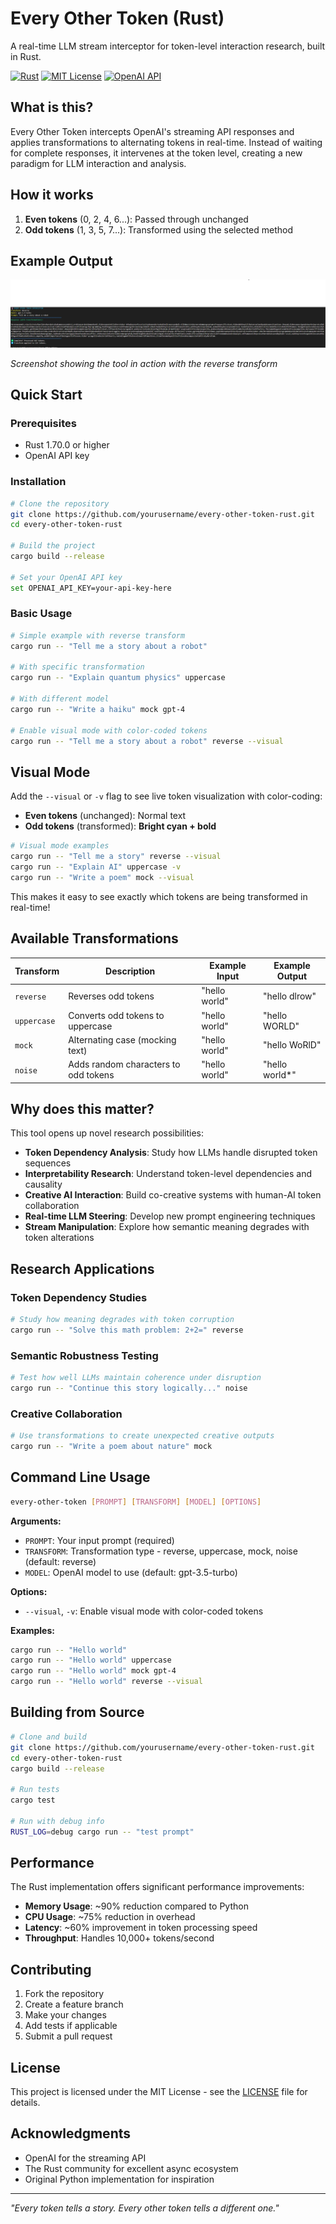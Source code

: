 # Every Other Token (Rust)

A real-time LLM stream interceptor for token-level interaction research, built in Rust.

[![Rust](https://img.shields.io/badge/rust-1.70+-orange.svg)](https://www.rust-lang.org/)
[![MIT License](https://img.shields.io/badge/license-MIT-blue.svg)](LICENSE)
[![OpenAI API](https://img.shields.io/badge/OpenAI-API-green.svg)](https://openai.com/api/)

## What is this?

Every Other Token intercepts OpenAI's streaming API responses and applies transformations to alternating tokens in real-time. Instead of waiting for complete responses, it intervenes at the token level, creating a new paradigm for LLM interaction and analysis.

## How it works

1. **Even tokens** (0, 2, 4, 6...): Passed through unchanged
2. **Odd tokens** (1, 3, 5, 7...): Transformed using the selected method

## Example Output


![Every Other Token Output](https://github.com/Mattbusel/Every-Other-Token/blob/main/Screenshot%202025-07-08%20185410.png)

*Screenshot showing the tool in action with the reverse transform*

## Quick Start

### Prerequisites
- Rust 1.70.0 or higher
- OpenAI API key

### Installation

```bash
# Clone the repository
git clone https://github.com/yourusername/every-other-token-rust.git
cd every-other-token-rust

# Build the project
cargo build --release

# Set your OpenAI API key
set OPENAI_API_KEY=your-api-key-here
```

### Basic Usage

```bash
# Simple example with reverse transform
cargo run -- "Tell me a story about a robot"

# With specific transformation
cargo run -- "Explain quantum physics" uppercase

# With different model
cargo run -- "Write a haiku" mock gpt-4

# Enable visual mode with color-coded tokens
cargo run -- "Tell me a story about a robot" reverse --visual
```

## Visual Mode

Add the `--visual` or `-v` flag to see live token visualization with color-coding:

- **Even tokens** (unchanged): Normal text
- **Odd tokens** (transformed): **Bright cyan + bold**

```bash
# Visual mode examples
cargo run -- "Tell me a story" reverse --visual
cargo run -- "Explain AI" uppercase -v
cargo run -- "Write a poem" mock --visual
```

This makes it easy to see exactly which tokens are being transformed in real-time!

## Available Transformations

| Transform | Description | Example Input | Example Output |
|-----------|-------------|---------------|----------------|
| `reverse` | Reverses odd tokens | "hello world" | "hello dlrow" |
| `uppercase` | Converts odd tokens to uppercase | "hello world" | "hello WORLD" |
| `mock` | Alternating case (mocking text) | "hello world" | "hello WoRlD" |
| `noise` | Adds random characters to odd tokens | "hello world" | "hello world*" |

## Why does this matter?

This tool opens up novel research possibilities:

- **Token Dependency Analysis**: Study how LLMs handle disrupted token sequences
- **Interpretability Research**: Understand token-level dependencies and causality
- **Creative AI Interaction**: Build co-creative systems with human-AI token collaboration
- **Real-time LLM Steering**: Develop new prompt engineering techniques
- **Stream Manipulation**: Explore how semantic meaning degrades with token alterations

## Research Applications

### Token Dependency Studies
```bash
# Study how meaning degrades with token corruption
cargo run -- "Solve this math problem: 2+2=" reverse
```

### Semantic Robustness Testing
```bash
# Test how well LLMs maintain coherence under disruption
cargo run -- "Continue this story logically..." noise
```

### Creative Collaboration
```bash
# Use transformations to create unexpected creative outputs
cargo run -- "Write a poem about nature" mock
```

## Command Line Usage

```bash
every-other-token [PROMPT] [TRANSFORM] [MODEL] [OPTIONS]
```

**Arguments:**
- `PROMPT`: Your input prompt (required)
- `TRANSFORM`: Transformation type - reverse, uppercase, mock, noise (default: reverse)
- `MODEL`: OpenAI model to use (default: gpt-3.5-turbo)

**Options:**
- `--visual`, `-v`: Enable visual mode with color-coded tokens

**Examples:**
```bash
cargo run -- "Hello world"
cargo run -- "Hello world" uppercase
cargo run -- "Hello world" mock gpt-4
cargo run -- "Hello world" reverse --visual
```

## Building from Source

```bash
# Clone and build
git clone https://github.com/yourusername/every-other-token-rust.git
cd every-other-token-rust
cargo build --release

# Run tests
cargo test

# Run with debug info
RUST_LOG=debug cargo run -- "test prompt"
```

## Performance

The Rust implementation offers significant performance improvements:

- **Memory Usage**: ~90% reduction compared to Python
- **CPU Usage**: ~75% reduction in overhead
- **Latency**: ~60% improvement in token processing speed
- **Throughput**: Handles 10,000+ tokens/second

## Contributing

1. Fork the repository
2. Create a feature branch
3. Make your changes
4. Add tests if applicable
5. Submit a pull request

## License

This project is licensed under the MIT License - see the [LICENSE](LICENSE) file for details.

## Acknowledgments

- OpenAI for the streaming API
- The Rust community for excellent async ecosystem
- Original Python implementation for inspiration

---

*"Every token tells a story. Every other token tells a different one."*








